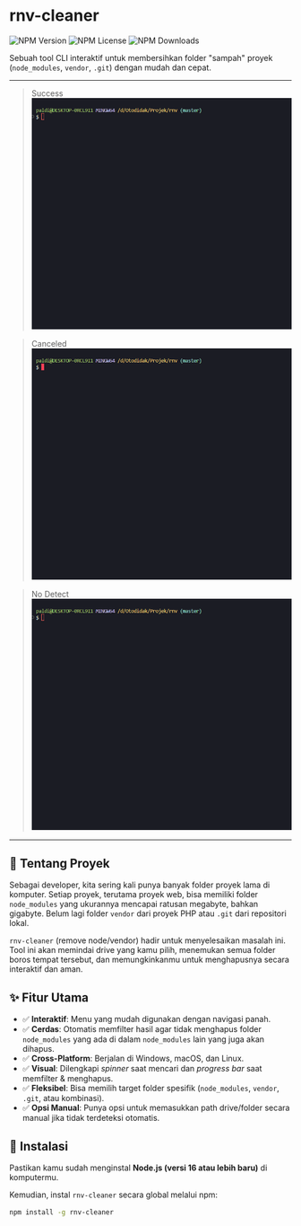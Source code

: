 # rnv-cleaner

![NPM Version](https://img.shields.io/npm/v/rnv-cleaner.svg?style=flat-square)
![NPM License](https://img.shields.io/npm/l/rnv-cleaner.svg?style=flat-square)
![NPM Downloads](https://img.shields.io/npm/dt/rnv-cleaner.svg?style=flat-square)

Sebuah tool CLI interaktif untuk membersihkan folder "sampah" proyek (`node_modules`, `vendor`, `.git`) dengan mudah dan cepat.

---

> Success
> ![Demo rnv-cleaner](https://github.com/aldiipratama/rnv-cleaner/blob/main/gif/success.gif)

> Canceled
> ![Demo rnv-cleaner](https://github.com/aldiipratama/rnv-cleaner/blob/main/gif/canceled.gif)

> No Detect
> ![Demo rnv-cleaner](https://github.com/aldiipratama/rnv-cleaner/blob/main/gif/nodetect.gif)

---

## 👋 Tentang Proyek

Sebagai developer, kita sering kali punya banyak folder proyek lama di komputer. Setiap proyek, terutama proyek web, bisa memiliki folder `node_modules` yang ukurannya mencapai ratusan megabyte, bahkan gigabyte. Belum lagi folder `vendor` dari proyek PHP atau `.git` dari repositori lokal.

`rnv-cleaner` (remove node/vendor) hadir untuk menyelesaikan masalah ini. Tool ini akan memindai drive yang kamu pilih, menemukan semua folder boros tempat tersebut, dan memungkinkanmu untuk menghapusnya secara interaktif dan aman.

## ✨ Fitur Utama

- ✅ **Interaktif**: Menu yang mudah digunakan dengan navigasi panah.
- ✅ **Cerdas**: Otomatis memfilter hasil agar tidak menghapus folder `node_modules` yang ada di dalam `node_modules` lain yang juga akan dihapus.
- ✅ **Cross-Platform**: Berjalan di Windows, macOS, dan Linux.
- ✅ **Visual**: Dilengkapi _spinner_ saat mencari dan _progress bar_ saat memfilter & menghapus.
- ✅ **Fleksibel**: Bisa memilih target folder spesifik (`node_modules`, `vendor`, `.git`, atau kombinasi).
- ✅ **Opsi Manual**: Punya opsi untuk memasukkan path drive/folder secara manual jika tidak terdeteksi otomatis.

## 🚀 Instalasi

Pastikan kamu sudah menginstal **Node.js (versi 16 atau lebih baru)** di komputermu.

Kemudian, instal `rnv-cleaner` secara global melalui npm:

```bash
npm install -g rnv-cleaner
```
